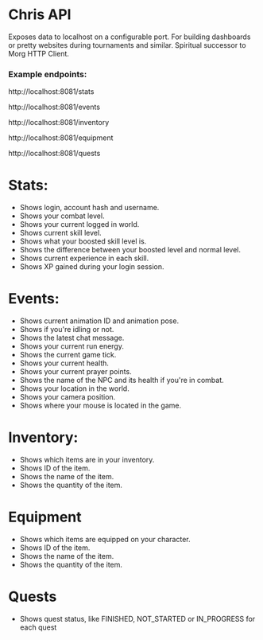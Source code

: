 # Chris API
Exposes data to localhost on a configurable port. For building dashboards or pretty websites during tournaments and similar.
Spiritual successor to Morg HTTP Client.

### Example endpoints:

http://localhost:8081/stats

http://localhost:8081/events

http://localhost:8081/inventory

http://localhost:8081/equipment

http://localhost:8081/quests

# Stats:

- Shows login, account hash and username.
- Shows your combat level.
- Shows your current logged in world.
- Shows current skill level.
- Shows what your boosted skill level is.
- Shows the difference between your boosted level and normal level.
- Shows current experience in each skill.
- Shows XP gained during your login session.

# Events:

- Shows current animation ID and animation pose.
- Shows if you're idling or not.
- Shows the latest chat message.
- Shows your current run energy.
- Shows the current game tick.
- Shows your current health.
- Shows your current prayer points.
- Shows the name of the NPC and its health if you're in combat.
- Shows your location in the world.
- Shows your camera position.
- Shows where your mouse is located in the game.

# Inventory:

- Shows which items are in your inventory.
- Shows ID of the item.
- Shows the name of the item.
- Shows the quantity of the item.

# Equipment

- Shows which items are equipped on your character.
- Shows ID of the item.
- Shows the name of the item.
- Shows the quantity of the item.

# Quests

- Shows quest status, like FINISHED, NOT_STARTED or IN_PROGRESS for each quest
